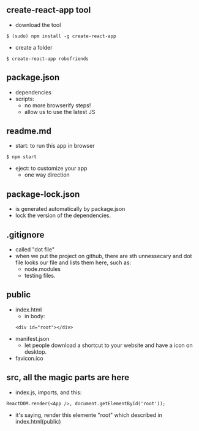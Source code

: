 ## create-react-app tool

- download the tool
```
$ (sudo) npm install -g create-react-app
```

- create a folder
```
$ create-react-app robofriends
```

## package.json

- dependencies
- scripts:
  - no more browserify steps!
  - allow us to use the latest JS
  
## readme.md

- start: to run this app in browser
```
$ npm start
```

- eject: to customize your app
  - one way direction
  
## package-lock.json
- is generated automatically by package.json
- lock the version of the dependencies.

## .gitignore
- called "dot file"
- when we put the project on github, there are sth unnessecary and dot file looks our file and lists them here, such as:
  - node.modules
  - testing files.
  
## public
  
- index.html
  - in body:
  ```
  <div id="root"></div>
  ```
- manifest.json
  - let people download a shortcut to your website and have a icon on desktop.
- favicon.ico



## src, all the magic parts are here

- index.js, imports, and this:
```
ReactDOM.render(<App />, document.getElementById('root'));
```
- it's saying, render this elemente "root" which described in index.html(public)


